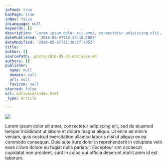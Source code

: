 ```yaml
---
inFeed: true
hasPage: true
inNav: false
inLanguage: null
keywords: []
description: 'Lorem ipsum dolor sit amet, consectetur adipiscing elit, sed do eiusmod tempor incididunt ut labore et dolore magna aliqua. Ut enim ad minim veniam, quis nostrud exercitation ullamco laboris nisi ut aliquip ex ea commodo consequat. Duis aute irure dolor in reprehenderit in voluptate velit esse cillum dolore eu fugiat nulla pariatur. Excepteur sint occaecat cupidatat non proident, sunt in culpa qui officia deserunt mollit anim id est laborum.'
datePublished: '2016-05-07T22:38:18.188Z'
dateModified: '2016-05-07T22:38:17.795Z'
title: ''
author: []
sourcePath: _posts/2016-05-03-motiveio.md
authors: []
publisher:
  name: null
  domain: null
  url: null
  favicon: null
starred: false
url: motiveio/index.html
_type: Article

---
```

![](https://the-grid-user-content.s3-us-west-2.amazonaws.com/0d1db78c-5dba-4e44-8933-ac1d91dcb8ad.png)

Lorem ipsum dolor sit amet, consectetur adipiscing elit, sed do eiusmod tempor incididunt ut labore et dolore magna aliqua. Ut enim ad minim veniam, quis nostrud exercitation ullamco laboris nisi ut aliquip ex ea commodo consequat. Duis aute irure dolor in reprehenderit in voluptate velit esse cillum dolore eu fugiat nulla pariatur. Excepteur sint occaecat cupidatat non proident, sunt in culpa qui officia deserunt mollit anim id est laborum.